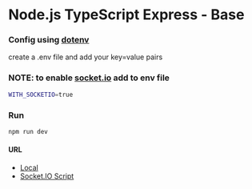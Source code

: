 # Node.js TypeScript Express - Base #

### Config using [dotenv](https://github.com/motdotla/dotenv) ###
create a .env file and add your key=value pairs

### NOTE: to enable [socket.io](https://socket.io/) add to env file ###
```bash
WITH_SOCKETIO=true
```
### Run ###
```bash
npm run dev
```

#### URL
* [Local](http://localhost:3000/)
* [Socket.IO Script](http://localhost:3000/socket.io/socket.io.js)